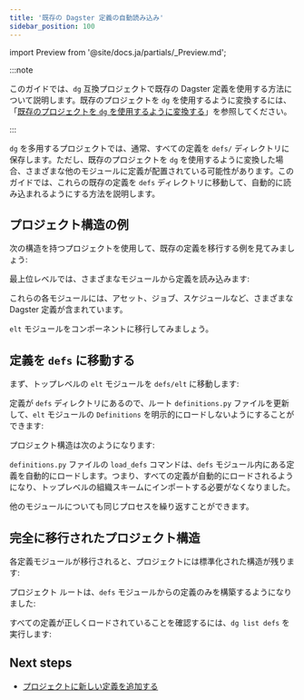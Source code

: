 ```yaml
---
title: '既存の Dagster 定義の自動読み込み'
sidebar_position: 100
---
```


import Preview from '@site/docs.ja/partials/\_Preview.md';

<Preview />

:::note

このガイドでは、`dg` 互換プロジェクトで既存の Dagster 定義を使用する方法について説明します。既存のプロジェクトを `dg` を使用するように変換するには、「[既存のプロジェクトを `dg` を使用するように変換する](/guides/labs/dg/incrementally-adopting-dg/migrating-project)」を参照してください。

:::

`dg` を多用するプロジェクトでは、通常、すべての定義を `defs/` ディレクトリに保存します。ただし、既存のプロジェクトを `dg` を使用するように変換した場合、さまざまな他のモジュールに定義が配置されている可能性があります。このガイドでは、これらの既存の定義を `defs` ディレクトリに移動して、自動的に読み込まれるようにする方法を説明します。

## プロジェクト構造の例

次の構造を持つプロジェクトを使用して、既存の定義を移行する例を見てみましょう:

<CliInvocationExample path="docs_snippets/docs_snippets/guides/dg/migrating-definitions/1-tree.txt" />

最上位レベルでは、さまざまなモジュールから定義を読み込みます:

<CodeExample
  path="docs_snippets/docs_snippets/guides/dg/migrating-definitions/2-definitions-before.py"
  startAfter="start"
  title="my_existing_project/definitions.py"
/>

これらの各モジュールには、アセット、ジョブ、スケジュールなど、さまざまな Dagster 定義が含まれています。

`elt` モジュールをコンポーネントに移行してみましょう。

## 定義を `defs` に移動する

まず、トップレベルの `elt` モジュールを `defs/elt` に移動します:

<CliInvocationExample path="docs_snippets/docs_snippets/guides/dg/migrating-definitions/3-mv.txt" />

定義が `defs` ディレクトリにあるので、ルート `definitions.py` ファイルを更新して、`elt` モジュールの `Definitions` を明示的にロードしないようにすることができます:

<CodeExample
  path="docs_snippets/docs_snippets/guides/dg/migrating-definitions/4-definitions-after.py"
  title="my_existing_project/definitions.py"
/>

プロジェクト構造は次のようになります:

<CliInvocationExample path="docs_snippets/docs_snippets/guides/dg/migrating-definitions/5-tree-after.txt" />

`definitions.py` ファイルの `load_defs` コマンドは、`defs` モジュール内にある定義を自動的にロードします。つまり、すべての定義が自動的にロードされるようになり、トップレベルの組織スキームにインポートする必要がなくなりました。

他のモジュールについても同じプロセスを繰り返すことができます。

## 完全に移行されたプロジェクト構造

各定義モジュールが移行されると、プロジェクトには標準化された構造が残ります:

<CliInvocationExample path="docs_snippets/docs_snippets/guides/dg/migrating-definitions/6-tree-after-all.txt" />

プロジェクト ルートは、`defs` モジュールからの定義のみを構築するようになりました:

<CodeExample
  path="docs_snippets/docs_snippets/guides/dg/migrating-definitions/7-definitions-after-all.py"
  title="my_existing_project/definitions.py"
/>

すべての定義が正しくロードされていることを確認するには、`dg list defs` を実行します:

<CodeExample
  path="docs_snippets/docs_snippets/guides/dg/migrating-definitions/8-list-defs-after-all.txt"
  title="my_existing_project/definitions.py"
/>

## Next steps

- [プロジェクトに新しい定義を追加する](/guides/labs/dg/dagster-definitions)
